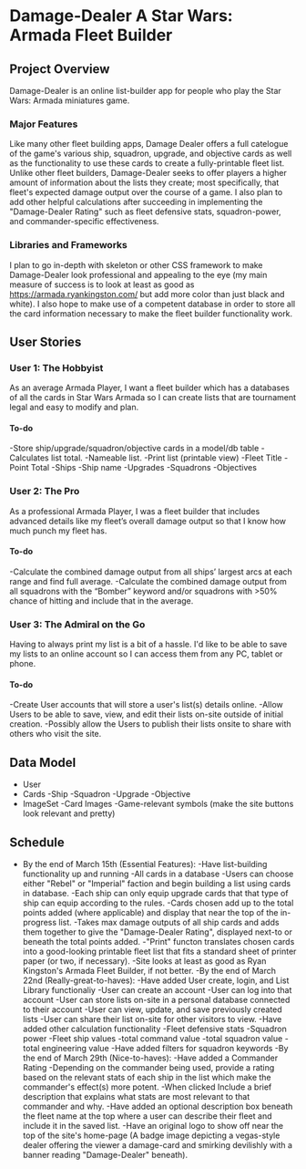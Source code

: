 # **Damage-Dealer** A Star Wars: Armada Fleet Builder

## Project Overview
Damage-Dealer is an online list-builder app for people who play the Star Wars: Armada miniatures game.
### Major Features
Like many other fleet building apps, Damage Dealer offers a full catelogue of the game's various ship, squadron, upgrade, and objective cards as well as the functionality to use these cards to create a fully-printable fleet list.
Unlike other fleet builders, Damage-Dealer seeks to offer players a higher amount of information about the lists they create; most specifically, that fleet's expected damage output over the course of a game. I also plan to add other helpful calculations after succeeding in implementing the "Damage-Dealer Rating" such as fleet defensive stats, squadron-power, and commander-specific effectiveness.
### Libraries and Frameworks
I plan to go in-depth with skeleton or other CSS framework to make Damage-Dealer look professional and appealing to the eye (my main measure of success is to look at least as good as https://armada.ryankingston.com/ but add more color than just black and white). I also hope to make use of a competent database in order to store all the card information necessary to make the fleet builder functionality work.

## User Stories
### User 1: The Hobbyist
As an average Armada Player, I want a fleet builder which has a databases of all the cards in Star Wars Armada so I can create lists that are tournament legal and easy to modify and plan.
#### To-do
-Store ship/upgrade/squadron/objective cards in a model/db table
-Calculates list total.
-Nameable list.
-Print list (printable view)
    -Fleet Title
    -Point Total
    -Ships
        -Ship name
        -Upgrades
    -Squadrons
    -Objectives

### User 2: The Pro
As a professional Armada Player, I was a fleet builder that includes advanced details like my fleet’s overall damage output so that I know how much punch my fleet has.
#### To-do
-Calculate the combined damage output from all ships’ largest arcs at each range and find full average.
-Calculate the combined damage output from all squadrons with the “Bomber” keyword and/or squadrons with >50% chance of hitting and include that in the average.

### User 3: The Admiral on the Go
Having to always print my list is a bit of a hassle. I'd like to be able to save my lists to an online account so I can access them from any PC, tablet or phone.
#### To-do
-Create User accounts that will store a user's list(s) details online.
    -Allow Users to be able to save, view, and edit their lists on-site outside of initial creation.
    -Possibly allow the Users to publish their lists onsite to share with others who visit the site.

## Data Model
- User
- Cards
    -Ship
    -Squadron
    -Upgrade
    -Objective
- ImageSet
    -Card Images
    -Game-relevant symbols (make the site buttons look relevant and pretty)

## Schedule
- By the end of March 15th (Essential Features):
    -Have list-building functionality up and running
        -All cards in a database
        -Users can choose either "Rebel" or "Imperial" faction and begin building a list using cards in database.
        -Each ship can only equip upgrade cards that that type of ship can equip according to the rules.
        -Cards chosen add up to the total points added (where applicable) and display that near the top of the in-progress list.
        -Takes max damage outputs of all ship cards and adds them together to give the "Damage-Dealer Rating", displayed next-to or beneath the total points added.
        -"Print" functon translates chosen cards into a good-looking printable fleet list that fits a standard sheet of printer paper (or two, if necessary).
    -Site looks at least as good as Ryan Kingston's Armada Fleet Builder, if not better.
-By the end of March 22nd (Really-great-to-haves):
    -Have added User create, login, and List Library functionaliy
        -User can create an account
        -User can log into that account
        -User can store lists on-site in a personal database connected to their account
        -User can view, update, and save previously created lists
        -User can share their list on-site for other visitors to view.
    -Have added other calculation functionality
        -Fleet defensive stats
        -Squadron power
        -Fleet ship values
            -total command value
            -total squadron value
            -total engineering value
    -Have added filters for squadron keywords
-By the end of March 29th (Nice-to-haves):
    -Have added a Commander Rating
        -Depending on the commander being used, provide a rating based on the relevant stats of each ship in the list which make the commander's effect(s) more potent.
        -When clicked Include a brief  description that explains what stats are most relevant to that commander and why.
    -Have added an optional description box beneath the fleet name at the top where a user can describe their fleet and include it in the saved list.
    -Have an original logo to show off near the top of the site's home-page (A badge image depicting a vegas-style dealer offering the viewer a damage-card and smirking devilishly with a banner reading "Damage-Dealer" beneath).